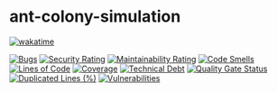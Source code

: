 # ant-colony-simulation

[![wakatime](https://wakatime.com/badge/github/FilippoVissani/ant-colony-simulation.svg)](https://wakatime.com/badge/github/FilippoVissani/ant-colony-simulation)

[![Bugs](https://sonarcloud.io/api/project_badges/measure?project=FilippoVissani_ant-colony-simulation&metric=bugs)](https://sonarcloud.io/summary/new_code?id=FilippoVissani_ant-colony-simulation)
[![Security Rating](https://sonarcloud.io/api/project_badges/measure?project=FilippoVissani_ant-colony-simulation&metric=security_rating)](https://sonarcloud.io/summary/new_code?id=FilippoVissani_ant-colony-simulation)
[![Maintainability Rating](https://sonarcloud.io/api/project_badges/measure?project=FilippoVissani_ant-colony-simulation&metric=sqale_rating)](https://sonarcloud.io/summary/new_code?id=FilippoVissani_ant-colony-simulation)
[![Code Smells](https://sonarcloud.io/api/project_badges/measure?project=FilippoVissani_ant-colony-simulation&metric=code_smells)](https://sonarcloud.io/summary/new_code?id=FilippoVissani_ant-colony-simulation)
[![Lines of Code](https://sonarcloud.io/api/project_badges/measure?project=FilippoVissani_ant-colony-simulation&metric=ncloc)](https://sonarcloud.io/summary/new_code?id=FilippoVissani_ant-colony-simulation)
[![Coverage](https://sonarcloud.io/api/project_badges/measure?project=FilippoVissani_ant-colony-simulation&metric=coverage)](https://sonarcloud.io/summary/new_code?id=FilippoVissani_ant-colony-simulation)
[![Technical Debt](https://sonarcloud.io/api/project_badges/measure?project=FilippoVissani_ant-colony-simulation&metric=sqale_index)](https://sonarcloud.io/summary/new_code?id=FilippoVissani_ant-colony-simulation)
[![Quality Gate Status](https://sonarcloud.io/api/project_badges/measure?project=FilippoVissani_ant-colony-simulation&metric=alert_status)](https://sonarcloud.io/summary/new_code?id=FilippoVissani_ant-colony-simulation)
[![Duplicated Lines (%)](https://sonarcloud.io/api/project_badges/measure?project=FilippoVissani_ant-colony-simulation&metric=duplicated_lines_density)](https://sonarcloud.io/summary/new_code?id=FilippoVissani_ant-colony-simulation)
[![Vulnerabilities](https://sonarcloud.io/api/project_badges/measure?project=FilippoVissani_ant-colony-simulation&metric=vulnerabilities)](https://sonarcloud.io/summary/new_code?id=FilippoVissani_ant-colony-simulation)